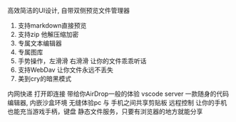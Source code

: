 高效简洁的UI设计, 自带双侧预览文件管理器

1. 支持markdown直接预览
2. 支持zip 他解压缩加密
3. 专属文本编辑器
4. 专属图库
5. 手势操作，左滑滑 右滑滑 让你的文件乖乖听话
6. 支持WebDav 让你文件永远不丢失
7. 美到cry的暗黑模式

内网快递 打开即连接 带给你AirDrop一般的体验
vscode server 一款随身的代码编辑器, 内嵌沙盒环境
无缝体验pc 与 手机之间共享剪贴板
远程控制 让你的手机也能充当游戏手柄，键盘
静态文件服务，只要有浏览器的地方就能分享
